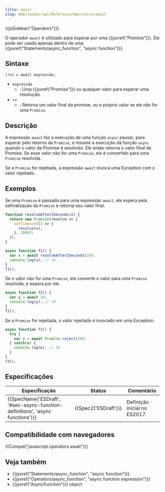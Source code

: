 ```yaml
---
title: await
slug: Web/JavaScript/Reference/Operators/await
---
```


{{jsSidebar("Operators")}}

O operador `await` é utilizado para esperar por uma {{jsxref("Promise")}}. Ele pode ser usado apenas dentro de uma {{jsxref("Statements/async_function", "async function")}}.

## Sintaxe

```
[rv] = await expressão;
```

- `expressão`
  - : Uma {{jsxref("Promise")}} ou qualquer valor para esperar uma resolução.
- `rv`
  - : Retorna um valor final da promise, ou o próprio valor se ele não for uma `Promise`.

## Descrição

A expressão `await` faz a execução de uma função `async` pausar, para esperar pelo retorno da `Promise`, e resume a execução da função `async` quando o valor da Promise é resolvido. Ele então retorna o valor final da Promise. Se esse valor não for uma `Promise`, ele é convertido para uma `Promise` resolvida.

Se a `Promise` for rejeitada, a expressão `await` invoca uma Exception com o valor rejeitado.

## Exemplos

Se uma `Promise` é passada para uma expressão `await`, ele espera pela sefinalização da `Promise` e retorna seu valor final.

```js
function resolveAfter2Seconds(x) {
  return new Promise(resolve => {
    setTimeout(() => {
      resolve(x);
    }, 2000);
  });
}

async function f1() {
  var x = await resolveAfter2Seconds(10);
  console.log(x); // 10
}
f1();
```

Se o valor não for uma `Promise`, ele converte o valor para uma `Promise` resolvida, e espera por ele.

```js
async function f2() {
  var y = await 20;
  console.log(y); // 20
}
f2();
```

Se a `Promise` for rejeitada, o valor rejeitado é invocado em uma Exception.

```js
async function f3() {
  try {
    var z = await Promise.reject(30);
  } catch(e) {
    console.log(e); // 30
  }
}
f3();
```

## Especificações

| Especificação                                                                                            | Status                       | Comentário                   |
| -------------------------------------------------------------------------------------------------------- | ---------------------------- | ---------------------------- |
| {{SpecName('ESDraft', '#sec-async-function-definitions', 'async functions')}} | {{Spec2('ESDraft')}} | Definição inicial no ES2017. |

## Compatibilidade com navegadores

{{Compat("javascript.operators.await")}}

## Veja também

- {{jsxref("Statements/async_function", "async function")}}
- {{jsxref("Operators/async_function", "async function expression")}}
- {{jsxref("AsyncFunction")}} object
